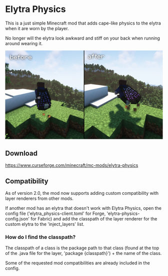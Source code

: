 # Elytra Physics

This is a just simple Minecraft mod that adds cape-like physics to the elytra when it are worn by the player.

No longer will the elytra look awkward and stiff on your back when running around wearing it.

![demo](elytraPhysics_demo.png)

## Download

https://www.curseforge.com/minecraft/mc-mods/elytra-physics

## Compatibility

As of version 2.0, the mod now supports adding custom compatibility with layer renderers from other mods.

If another mod has an elytra that doesn't work with Elytra Physics, open the config file ('elytra_physics-client.toml' for Forge, 'elytra-physics-config.json' for Fabric) and add the classpath of the layer renderer for the custom elytra to the 'inject_layers' list.

### How do I find the classpath?

The classpath of a class is the package path to that class (found at the top of the .java file for the layer, 'package {classpath}') + the name of the class.

Some of the requested mod compatibilities are already included in the config.